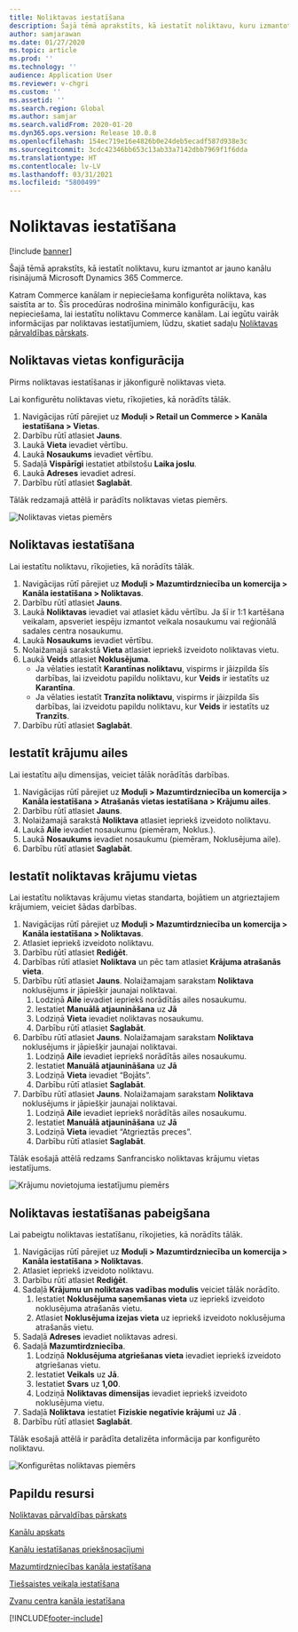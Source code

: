 ```yaml
---
title: Noliktavas iestatīšana
description: Šajā tēmā aprakstīts, kā iestatīt noliktavu, kuru izmantot ar jauno kanālu risinājumā Microsoft Dynamics 365 Commerce.
author: samjarawan
ms.date: 01/27/2020
ms.topic: article
ms.prod: ''
ms.technology: ''
audience: Application User
ms.reviewer: v-chgri
ms.custom: ''
ms.assetid: ''
ms.search.region: Global
ms.author: samjar
ms.search.validFrom: 2020-01-20
ms.dyn365.ops.version: Release 10.0.8
ms.openlocfilehash: 154ec719e16e4826b0e24deb5ecadf587d938e3c
ms.sourcegitcommit: 3cdc42346bb653c13ab33a7142dbb7969f1f6dda
ms.translationtype: HT
ms.contentlocale: lv-LV
ms.lasthandoff: 03/31/2021
ms.locfileid: "5800499"
---
```

# <a name="warehouse-set-up"></a>Noliktavas iestatīšana

[!include [banner](includes/banner.md)]

Šajā tēmā aprakstīts, kā iestatīt noliktavu, kuru izmantot ar jauno kanālu risinājumā Microsoft Dynamics 365 Commerce.

Katram Commerce kanālam ir nepieciešama konfigurēta noliktava, kas saistīta ar to. Šīs procedūras nodrošina minimālo konfigurāciju, kas nepieciešama, lai iestatītu noliktavu Commerce kanālam. Lai iegūtu vairāk informācijas par noliktavas iestatījumiem, lūdzu, skatiet sadaļu [Noliktavas pārvaldības pārskats](../supply-chain/warehousing/warehouse-management-overview.md?toc=/dynamics365/commerce/toc.json).

## <a name="configure-a-warehouse-site"></a>Noliktavas vietas konfigurācija

Pirms noliktavas iestatīšanas ir jākonfigurē noliktavas vieta.

Lai konfigurētu noliktavas vietu, rīkojieties, kā norādīts tālāk.

1. Navigācijas rūtī pārejiet uz **Moduļi \> Retail un Commerce \> Kanāla iestatīšana \> Vietas**.
1. Darbību rūtī atlasiet **Jauns**.
1. Laukā **Vieta** ievadiet vērtību.
1. Laukā **Nosaukums** ievadiet vērtību.
1. Sadaļā **Vispārīgi** iestatiet atbilstošu **Laika joslu**.
1. Laukā **Adreses** ievadiet adresi.
1. Darbību rūtī atlasiet **Saglabāt**.

Tālāk redzamajā attēlā ir parādīts noliktavas vietas piemērs.

![Noliktavas vietas piemērs](media/warehouse-site.png)

## <a name="set-up-a-warehouse"></a>Noliktavas iestatīšana

Lai iestatītu noliktavu, rīkojieties, kā norādīts tālāk.

1. Navigācijas rūtī pārejiet uz **Moduļi \> Mazumtirdzniecība un komercija \> Kanāla iestatīšana \> Noliktavas**.
1. Darbību rūtī atlasiet **Jauns**.
1. Laukā **Noliktavas** ievadiet vai atlasiet kādu vērtību.  Ja šī ir 1:1 kartēšana veikalam, apsveriet iespēju izmantot veikala nosaukumu vai reģionālā sadales centra nosaukumu.
1. Laukā **Nosaukums** ievadiet vērtību.
1. Nolaižamajā sarakstā **Vieta** atlasiet iepriekš izveidoto noliktavas vietu.
1. Laukā **Veids** atlasiet **Noklusējuma**.
    - Ja vēlaties iestatīt **Karantīnas noliktavu**, vispirms ir jāizpilda šīs darbības, lai izveidotu papildu noliktavu, kur **Veids** ir iestatīts uz **Karantīna**.
    - Ja vēlaties iestatīt **Tranzīta noliktavu**, vispirms ir jāizpilda šīs darbības, lai izveidotu papildu noliktavu, kur **Veids** ir iestatīts uz **Tranzīts**.
1. Darbību rūtī atlasiet **Saglabāt**.

## <a name="set-up-inventory-aisles"></a>Iestatīt krājumu ailes

Lai iestatītu aiļu dimensijas, veiciet tālāk norādītās darbības.

1. Navigācijas rūtī pārejiet uz **Moduļi \> Mazumtirdzniecība un komercija \> Kanāla iestatīšana \> Atrašanās vietas iestatīšana \> Krājumu ailes**.
1. Darbību rūtī atlasiet **Jauns**.
1. Nolaižamajā sarakstā **Noliktava** atlasiet iepriekš izveidoto noliktavu.
1. Laukā **Aile** ievadiet nosaukumu (piemēram, Noklus.).
1. Laukā **Nosaukums** ievadiet nosaukumu (piemēram, Noklusējuma aile).
1. Darbību rūtī atlasiet **Saglabāt**.

## <a name="set-up-warehouse-inventory-locations"></a>Iestatīt noliktavas krājumu vietas

Lai iestatītu noliktavas krājumu vietas standarta, bojātiem un atgrieztajiem krājumiem, veiciet šādas darbības.

1. Navigācijas rūtī pārejiet uz **Moduļi \> Mazumtirdzniecība un komercija \> Kanāla iestatīšana \> Noliktavas**.
1. Atlasiet iepriekš izveidoto noliktavu.
1. Darbību rūtī atlasiet **Rediģēt**.
1. Darbības rūtī atlasiet **Noliktava** un pēc tam atlasiet **Krājuma atrašanās vieta**.
1. Darbību rūtī atlasiet **Jauns**. Nolaižamajam sarakstam **Noliktava** noklusējums ir jāpiešķir jaunajai noliktavai.
    1. Lodziņā **Aile** ievadiet iepriekš norādītās ailes nosaukumu. 
    1. Iestatiet **Manuālā atjaunināšana** uz **Jā**
    1. Lodziņā **Vieta** ievadiet noliktavas nosaukumu.
    1. Darbību rūtī atlasiet **Saglabāt**.
 1. Darbību rūtī atlasiet **Jauns**.  Nolaižamajam sarakstam **Noliktava** noklusējums ir jāpiešķir jaunajai noliktavai.
    1. Lodziņā **Aile** ievadiet iepriekš norādītās ailes nosaukumu.  
    1. Iestatiet **Manuālā atjaunināšana** uz **Jā**
    1. Lodziņā **Vieta** ievadiet “Bojāts”.
    1. Darbību rūtī atlasiet **Saglabāt**.
 1. Darbību rūtī atlasiet **Jauns**.  Nolaižamajam sarakstam **Noliktava** noklusējums ir jāpiešķir jaunajai noliktavai.
    1. Lodziņā **Aile** ievadiet iepriekš norādītās ailes nosaukumu. 
    1. Iestatiet **Manuālā atjaunināšana** uz **Jā**
    1. Lodziņā **Vieta** ievadiet “Atgrieztās preces”.
    1. Darbību rūtī atlasiet **Saglabāt**.
    
Tālāk esošajā attēlā redzams Sanfrancisko noliktavas krājumu vietas iestatījums.

![Krājumu novietojuma iestatījumu piemērs](media/warehouse-inventory-locations.png)
    
## <a name="complete-warehouse-setup"></a>Noliktavas iestatīšanas pabeigšana

Lai pabeigtu noliktavas iestatīšanu, rīkojieties, kā norādīts tālāk.

1. Navigācijas rūtī pārejiet uz **Moduļi \> Mazumtirdzniecība un komercija \> Kanāla iestatīšana \> Noliktavas**.
1. Atlasiet iepriekš izveidoto noliktavu.
1. Darbību rūtī atlasiet **Rediģēt**.
1. Sadaļā **Krājumu un noliktavas vadības modulis** veiciet tālāk norādīto.
    1. Iestatiet **Noklusējuma saņemšanas vieta** uz iepriekš izveidoto noklusējuma atrašanās vietu.
    1. Atlasiet **Noklusējuma izejas vieta** uz iepriekš izveidoto noklusējuma atrašanās vietu.
1. Sadaļā **Adreses** ievadiet noliktavas adresi.
1. Sadaļā **Mazumtirdzniecība**. 
    1. Lodziņā **Noklusējuma atgriešanas vieta** ievadiet iepriekš izveidoto atgriešanas vietu.
    1. Iestatiet **Veikals** uz **Jā**.
    1. Iestatiet **Svars** uz **1,00**. 
    1. Lodziņā **Noliktavas dimensijas** ievadiet iepriekš izveidoto noklusējuma vietu.
1. Sadaļā **Noliktava** iestatiet **Fiziskie negatīvie krājumi** uz **Jā** .
1. Darbību rūtī atlasiet **Saglabāt**.

Tālāk esošajā attēlā ir parādīta detalizēta informācija par konfigurēto noliktavu.

![Konfigurētas noliktavas piemērs](media/warehouse-sample.png)

## <a name="additional-resources"></a>Papildu resursi

[Noliktavas pārvaldības pārskats](../supply-chain/warehousing/warehouse-management-overview.md?toc=/dynamics365/commerce/toc.json)

[Kanālu apskats](channels-overview.md)

[Kanālu iestatīšanas priekšnosacījumi](channels-prerequisites.md)

[Mazumtirdzniecības kanāla iestatīšana](channel-setup-retail.md)
    
[Tiešsaistes veikala iestatīšana](channel-setup-online.md)

[Zvanu centra kanāla iestatīšana](channel-setup-callcenter.md)







[!INCLUDE[footer-include](../includes/footer-banner.md)]
